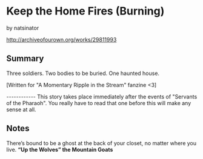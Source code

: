 # Keep the Home Fires (Burning)

by natsinator

http://archiveofourown.org/works/29811993

## Summary

Three soldiers\. Two bodies to be buried\. One haunted house\.

\[Written for "A Momentary Ripple in the Stream" fanzine <3\]

\-\-\-\-\-\-\-\-\-\-\-\-
This story takes place immediately after the events of "Servants of the Pharaoh"\. You really have to read that one before this will make any sense at all\.

## Notes

There’s bound to be a ghost at the back of your closet, no matter where you live\. 
**“Up the Wolves”
the Mountain Goats**

